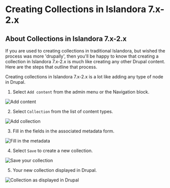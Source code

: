 # Creating Collections in Islandora 7.x-2.x

## About Collections in Islandora 7.x-2.x

If you are used to creating collections in traditional Islandora, but wished the process was more 'drupally', then you'll be happy to know that creating a collection in Islandora 7.x-2.x is much like creating any other Drupal content.  Here are the steps that outline that process.

Creating collections in Islandora 7.x-2.x is a lot like adding any type of node in Drupal.  

 1. Select `Add content` from the admin menu or the Navigation block.

  ![Add content](https://lh3.googleusercontent.com/0IrrW72ea1hSvqFTJQQMYTFEz8j_nJ9ZrbKvE6uoaRo=s500 "Add content")

 2. Select `Collection` from the list of content types.

 ![Add collection](https://lh3.googleusercontent.com/uIkyW9YjnudmeVhmaCBnNOfD4WVpxBhib8N4NRpqZkI=s500 "Add collection")

 3. Fill in the fields in the associated metadata form.

 ![Fill in the metadata](https://lh3.googleusercontent.com/kHSAaApYpXot8xeO-lDhpOSViXpSQmtyfx29oxSBgqs=s500 "Fill in the metadata")

 4. Select `Save` to create a new collection.

 ![Save your collection](https://lh3.googleusercontent.com/4Hkp_kQBUgUDUnXzRXsO_hGg2hWyWTHO2iXc7kIA3x8=s500 "Save your collection")

 5. Your new collection displayed in Drupal.

 ![Collection as displayed in Drupal](https://lh3.googleusercontent.com/0k1qvSecoOypXb9pmSeR5Orfs_kTy6lDOCUEbhGxztI=s500 "Collection as displayed in Drupal")
